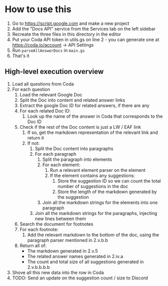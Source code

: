 # How to use this

1. Go to https://script.google.com and make a new project
2. Add the "Docs API" service from the Services tab on the left sidebar
3. Recreate the three files in this directory in the editor
4. Put your Coda API token in utils.gs on line 2 - you can generate one at https://coda.io/account -> API Settings
5. Run `parseAllAnswerDocs` in `main.gs`
6. That's it

## High-level execution overview

1. Load all questions from Coda
2. For each question
   1. Load the relevant Google Doc
   2. Split the Doc into content and related answer links
   3. Extract the google Doc ID for related answers, if there are any
   4. For each related Doc ID:
      1. Look up the name of the answer in Coda that corresponds to the Doc ID
   5. Check if the rest of the Doc content is just a LW / EAF link
      1. If so, get the markdown representation of the relevant link and return it
      2. If not:
         1. Split the Doc content into paragraphs
         2. For each paragraph
            1. Split the paragraph into elements
            2. For each element:
               1. Run a relevant element parser on the element
               2. If the element contains any suggestions:
                  1. Store the suggestion ID so we can count the total number of suggestions in the doc
                  2. Store the length of the markdown generated by the suggestion
            3. Join all the markdown strings for the elements into one paragraph
         3. Join all the markdown strings for the paragraphs, injecting new lines between them
   6. Search the document for footnotes
   7. For each footnote:
      1. Add the relevant markdown to the bottom of the doc, using the paragraph parser mentioned in 2.v.b.b
   8. Return all of:
      - The markdown generated in 2.v.5
      - The related answer names generated in 2.iv.a
      - The count and total size of all suggestions generated in 2.v.b.b.b.b
3. Shove all this new data into the row in Coda
4. TODO: Send an update on the suggestion count / size to Discord
